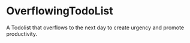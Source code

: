# OverflowingTodoList
A Todolist that overflows to the next day to create urgency and promote productivity.

